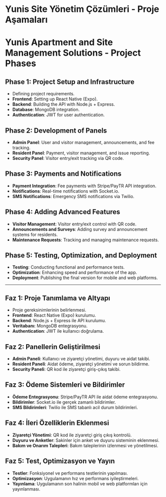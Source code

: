 # Yunis Site Yönetim Çözümleri - Proje Aşamaları

# Yunis Apartment and Site Management Solutions - Project Phases

## Phase 1: Project Setup and Infrastructure
- Defining project requirements.
- **Frontend**: Setting up React Native (Expo).
- **Backend**: Building the API with Node.js + Express.
- **Database**: MongoDB integration.
- **Authentication**: JWT for user authentication.

## Phase 2: Development of Panels
- **Admin Panel**: User and visitor management, announcements, and fee tracking.
- **Resident Panel**: Payment, visitor management, and issue reporting.
- **Security Panel**: Visitor entry/exit tracking via QR code.

## Phase 3: Payments and Notifications
- **Payment Integration**: Fee payments with Stripe/PayTR API integration.
- **Notifications**: Real-time notifications with Socket.io.
- **SMS Notifications**: Emergency SMS notifications via Twilio.

## Phase 4: Adding Advanced Features
- **Visitor Management**: Visitor entry/exit control with QR code.
- **Announcements and Surveys**: Adding survey and announcement systems for residents.
- **Maintenance Requests**: Tracking and managing maintenance requests.

## Phase 5: Testing, Optimization, and Deployment
- **Testing**: Conducting functional and performance tests.
- **Optimization**: Enhancing speed and performance of the app.
- **Deployment**: Publishing the final version for mobile and web platforms.

---

## Faz 1: Proje Tanımlama ve Altyapı
- Proje gereksinimlerinin belirlenmesi.
- **Frontend**: React Native (Expo) kurulumu.
- **Backend**: Node.js + Express ile API kurulumu.
- **Veritabanı**: MongoDB entegrasyonu.
- **Authentication**: JWT ile kullanıcı doğrulama.

## Faz 2: Panellerin Geliştirilmesi
- **Admin Paneli**: Kullanıcı ve ziyaretçi yönetimi, duyuru ve aidat takibi.
- **Resident Paneli**: Aidat ödeme, ziyaretçi yönetimi ve sorun bildirme.
- **Security Paneli**: QR kod ile ziyaretçi giriş-çıkış takibi.

## Faz 3: Ödeme Sistemleri ve Bildirimler
- **Ödeme Entegrasyonu**: Stripe/PayTR API ile aidat ödeme entegrasyonu.
- **Bildirimler**: Socket.io ile gerçek zamanlı bildirimler.
- **SMS Bildirimleri**: Twilio ile SMS tabanlı acil durum bildirimleri.

## Faz 4: İleri Özelliklerin Eklenmesi
- **Ziyaretçi Yönetimi**: QR kod ile ziyaretçi giriş çıkış kontrolü.
- **Duyuru ve Anketler**: Sakinler için anket ve duyuru sisteminin eklenmesi.
- **Bakım ve Onarım Talepleri**: Bakım taleplerinin izlenmesi ve yönetilmesi.

## Faz 5: Test, Optimizasyon ve Yayın
- **Testler**: Fonksiyonel ve performans testlerinin yapılması.
- **Optimizasyon**: Uygulamanın hız ve performans iyileştirmeleri.
- **Yayınlama**: Uygulamanın son halinin mobil ve web platformları için yayınlanması.
